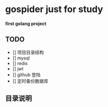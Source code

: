 # gospider just for study
#### first golang project 

## TODO
- [] 项目目录结构
- [] mysql
- [] redis
- [] jwt
- [] github 登陆
- [] 定时备份数据库

## 目录说明
